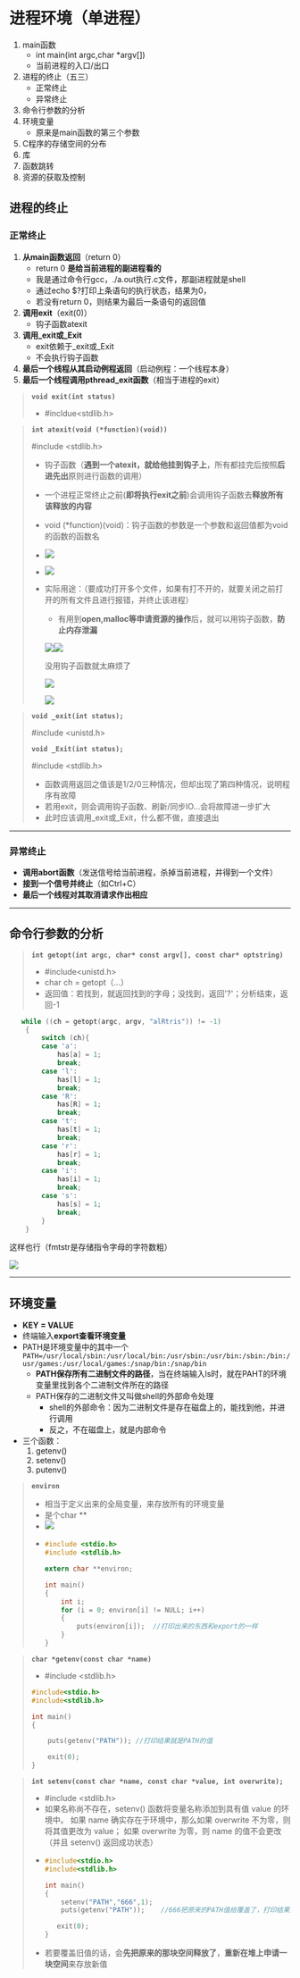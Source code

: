 # 进程环境（单进程）

1. main函数
   * int main(int argc,char *argv[])
   * 当前进程的入口/出口
2. 进程的终止（五三）
   * 正常终止
   * 异常终止
3. 命令行参数的分析
4. 环境变量
   * 原来是main函数的第三个参数
5. C程序的存储空间的分布
6. 库
7. 函数跳转
8. 资源的获取及控制

## 进程的终止

### 正常终止

1. **从main函数返回**（return 0）
   * return 0 **是给当前进程的副进程看的**
   * 我是通过命令行gcc，./a.out执行.c文件，那副进程就是shell
   * 通过echo $?打印上条语句的执行状态，结果为0，
   * 若没有return 0，则结果为最后一条语句的返回值
2. **调用exit**（exit(0)）
   * 钩子函数atexit
3. **调用_exit或_Exit**
   * exit依赖于_exit或_Exit
   * 不会执行钩子函数
4. **最后一个线程从其启动例程返回**（启动例程：一个线程本身）
5. **最后一个线程调用pthread_exit函数**（相当于进程的exit）

> **`void exit(int status)`**
>
> - #incldue<stdlib.h>

> **`int atexit(void (*function)(void))`**
>
> #include <stdlib.h>
>
> - 钩子函数（**遇到一个atexit，就给他挂到钩子上**，所有都挂完后按照**后进先出**原则进行函数的调用）
> - 一个进程正常终止之前(**即将执行exit之前**)会调用钩子函数去**释放所有该释放的内容**
> - void (*function)(void)：钩子函数的参数是一个参数和返回值都为void的函数的函数名
> - ![](assets/20230311_162239_image.png)
> - ![](assets/20230311_162624_image.png)
> - 实际用途：（要成功打开多个文件，如果有打不开的，就要关闭之前打开的所有文件且进行报错，并终止该进程）
>
>   - 有用到**open,malloc等申请资源的操作**后，就可以用钩子函数，**防止内存泄漏**
>
>   ![](assets/20230311_163217_image.png)![](assets/20230311_163337_image.png)
>
>   没用钩子函数就太麻烦了
>
>   ![](assets/20230311_164226_image.png)
>
>   ![](assets/20230311_164518_image.png)

> **`void _exit(int status);`**
>
> #include <unistd.h>
>
> **`void _Exit(int status);`**
>
> #include <stdlib.h>
>
> - 函数调用返回之值该是1/2/0三种情况，但却出现了第四种情况，说明程序有故障
> - 若用exit，则会调用钩子函数、刷新/同步IO...会将故障进一步扩大
> - 此时应该调用_exit或_Exit，什么都不做，直接退出

---

### 异常终止

* **调用abort函数**（发送信号给当前进程，杀掉当前进程，并得到一个文件）
* **接到一个信号并终止**（如Ctrl+C）
* **最后一个线程对其取消请求作出相应**

---

## 命令行参数的分析

> **`int getopt(int argc, char* const argv[], const char* optstring)`**
>
> - #include<unistd.h>
> - char ch = getopt（...）
> - 返回值：若找到，就返回找到的字母；没找到，返回'?'；分析结束，返回-1

```c
   while ((ch = getopt(argc, argv, "alRtris")) != -1)
    {
        switch (ch){
        case 'a':
            has[a] = 1;
            break;
        case 'l':
            has[l] = 1;
            break;
        case 'R':
            has[R] = 1;
            break;
        case 't':
            has[t] = 1;
            break;
        case 'r':
            has[r] = 1;
            break;
        case 'i':
            has[i] = 1;
            break;
        case 's':
            has[s] = 1;
            break;
        }
    }
```

这样也行（fmtstr是存储指令字母的字符数粗）

![](assets/20230311_211400_image.png)

---

## 环境变量

- **KEY = VALUE**
- 终端输入**export查看环境变量**
- PATH是环境变量中的其中一个```PATH=/usr/local/sbin:/usr/local/bin:/usr/sbin:/usr/bin:/sbin:/bin:/usr/games:/usr/local/games:/snap/bin:/snap/bin```
  - **PATH保存所有二进制文件的路径**，当在终端输入ls时，就在PAHT的环境变量里找到各个二进制文件所在的路径
  - PATH保存的二进制文件又叫做shell的外部命令处理
    - shell的外部命令：因为二进制文件是存在磁盘上的，能找到他，并进行调用
    - 反之，不在磁盘上，就是内部命令
- 三个函数：
  1. getenv()
  2. setenv()
  3. putenv()

> **`environ`**
>
> - 相当于定义出来的全局变量，来存放所有的环境变量
> - 是个char **
> - ![](assets/20230311_224419_image.png)
> - ```c
>   #include <stdio.h>
>   #include <stdlib.h>
>
>   extern char **environ;
>
>   int main()
>   {
>       int i;
>       for (i = 0; environ[i] != NULL; i++)
>       {
>           puts(environ[i]);  //打印出来的东西和export的一样
>       }
>   }
>   ```

> **`char *getenv(const char *name)`**
>
> - #include <stdlib.h>
>
> ```c
> #include<stdio.h>
> #include<stdlib.h>
>
> int main()
> {
>
>     puts(getenv("PATH")); //打印结果就是PATH的值
>
>     exit(0);
> }
> ```

> **`int setenv(const char *name, const char *value, int overwrite);`**
>
> - #include <stdlib.h>
> - 如果名称尚不存在，setenv() 函数将变量名称添加到具有值 value 的环境中。 如果 name 确实存在于环境中，那么如果 overwrite 不为零，则将其值更改为 value； 如果 overwrite 为零，则 name 的值不会更改（并且 setenv() 返回成功状态）
> - ```c
>   #include<stdio.h>
>   #include<stdlib.h>
>
>   int main()
>   {
>       setenv("PATH","666",1);
>       puts(getenv("PATH"));    //666把原来的PATH值给覆盖了，打印结果为666
>
>      exit(0);
>   } 
>
>   ```
> - 若要覆盖旧值的话，会**先把原来的那块空间释放了**，**重新在堆上申请一块空间**来存放新值

